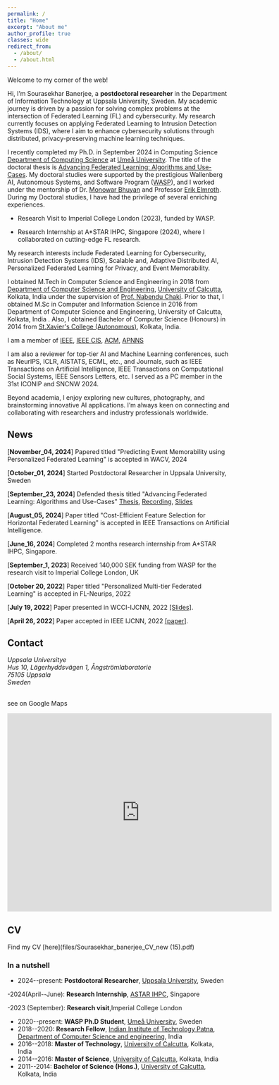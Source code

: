 ```yaml
---
permalink: /
title: "Home"
excerpt: "About me"
author_profile: true
classes: wide
redirect_from: 
  - /about/
  - /about.html
---
```


Welcome to my corner of the web!

Hi, I’m Sourasekhar Banerjee, a **postdoctoral researcher** in the Department of Information Technology at Uppsala University, Sweden. My academic journey is driven by a passion for solving complex problems at the intersection of Federated Learning (FL) and cybersecurity. My research currently focuses on applying Federated Learning to Intrusion Detection Systems (IDS), where I aim to enhance cybersecurity solutions through distributed, privacy-preserving machine learning techniques.

I recently completed my Ph.D. in September 2024 in Computing Science [Department of Computing Science](https://www.umu.se/en/department-of-computing-science/) at [Umeå University](https://www.umu.se/en/). The title of the doctoral thesis is [Advancing Federated Learning: Algorithms and Use-Cases](https://www.diva-portal.org/smash/get/diva2:1892766/FULLTEXT02.pdf). My doctoral studies were supported by the prestigious Wallenberg AI, Autonomous Systems, and Software Program ([WASP](https://wasp-sweden.org/)), and I worked under the mentorship of Dr. [Monowar Bhuyan](https://people.cs.umu.se/monowar/index.html) and Professor [Erik Elmroth](https://people.cs.umu.se/elmroth/index.html). During my Doctoral studies, I have had the privilege of several enriching experiences.

* Research Visit to Imperial College London (2023), funded by WASP.

* Research Internship at A*STAR IHPC, Singapore (2024), where I collaborated on cutting-edge FL research.

My research interests include Federated Learning for Cybersecurity, Intrusion Detection Systems (IDS), Scalable and, Adaptive Distributed AI, Personalized Federated Learning for Privacy, and Event Memorability.

I obtained M.Tech in Computer Science and Engineering in 2018 from [Department of Computer Science and Engineering](https://www.caluniv.ac.in/academic/Compsc.html), [University of Calcutta](http://www.caluniv.ac.in/), Kolkata, India  under the supervision of [Prof. Nabendu Chaki]([http://www.lsta.upmc.fr/biau.html](https://research.caluniv.ac.in/researcher/nabendu-chaki)). Prior to that, I obtained M.Sc in Computer and Information Science in 2016 from Department of Computer Science and Engineering, University of Calcutta, Kolkata, India . Also, I obtained Bachelor of Computer Science (Honours) in 2014 from [St.Xavier's College (Autonomous)](https://www.sxccal.edu/b-sc-computer-science-department/), Kolkata, India.

I am a member of [IEEE](https://students.ieee.org/), [IEEE CIS](https://cis.ieee.org/), [ACM](https://www.acm.org/membership/membership-options), [APNNS](https://www.apnns.org/)

I am also a reviewer for top-tier AI and Machine Learning conferences, such as NeurIPS, ICLR, AISTATS, ECML, etc., and Journals, such as IEEE Transactions on Artificial Intelligence, IEEE Transactions on Computational Social Systems, IEEE Sensors Letters, etc. I served as a PC member in the 31st ICONIP and SNCNW 2024. 


Beyond academia, I enjoy exploring new cultures, photography, and brainstorming innovative AI applications. I’m always keen on connecting and collaborating with researchers and industry professionals worldwide.


## News

[**November_04, 2024**] Papered titled "Predicting Event Memorability using Personalized Federated Learning" is accepted in WACV, 2024

[**October_01, 2024**] Started Postdoctoral Researcher in Uppsala University, Sweden

[**September_23, 2024**] Defended thesis titled "Advancing Federated Learning: Algorithms and Use-Cases" [Thesis](https://www.diva-portal.org/smash/get/diva2:1892766/FULLTEXT02.pdf), [Recording](https://play.umu.se/media/t/0_iwmx3ni0), [Slides](files/Thesis_presentation-final.pdf)

[**August_05, 2024**] Paper titled "Cost-Efficient Feature Selection for Horizontal Federated Learning" is accepted in IEEE Transactions on Artificial Intelligence.

[**June_16, 2024**] Completed 2 months research internship from A*STAR IHPC, Singapore.

[**September_1, 2023**] Received 140,000 SEK funding from WASP for the research visit to Imperial College London, UK

[**October 20, 2022**] Paper titled "Personalized Multi-tier Federated Learning" is accepted in FL-Neurips, 2022

[**July 19, 2022**] Paper presented in WCCI-IJCNN, 2022 [[Slides]](files/Banerjee-Sourasekhar-1604-Optimized_and_Adaptive_Federated_Learning_for_Straggler-Resilient_Device_Selection.pdf).

[**April 26, 2022**] Paper accepted in IEEE IJCNN, 2022 [[paper]](https://people.cs.umu.se/sonvx/files/FedMOODs-Preprint.pdf).


## Contact

<address>
  Uppsala Universitye<br /> Hus 10, Lägerhyddsvägen 1, Ångströmlaboratorie <br />75105 Uppsala <br /> Sweden
</address>
<br>

see on Google Maps

 <iframe src="https://www.google.com/maps/embed?pb=!1m18!1m12!1m3!1d2004.5951089756613!2d17.64449957727139!3d59.83925647486529!2m3!1f0!2f0!3f0!3m2!1i1024!2i768!4f13.1!3m3!1m2!1s0x465fcbe00456a9c1%3A0x30900a218076ca4e!2s%C3%85ngstr%C3%B6mlaboratoriet!5e0!3m2!1sen!2sse!4v1732757879239!5m2!1sen!2sse" width="600" height="450" style="border:0;" allowfullscreen="" loading="lazy" referrerpolicy="no-referrer-when-downgrade"></iframe>
<!-- 
 -->






## CV

Find my CV [here](files/Sourasekhar_banerjee_CV_new (15).pdf)


### In a nutshell
- 2024--present: **Postdoctoral Researcher**, [Uppsala University](https://www.uu.se/en/contact-and-organisation/organisation?query=X61%3A2), Sweden
  
-2024(April--June): **Research Internship**, [ASTAR IHPC](https://www.a-star.edu.sg/ihpc/), Singapore
  
-2023 (September): **Research visit**,Imperial College London
- 2020--present: **WASP Ph.D Student**, [Umeå University](https://www.umu.se), Sweden
- 2018--2020: **Research Fellow**, [Indian Institute of Technology Patna](https://www.iitp.ac.in), [Department of Computer Science and engineering](), India
- 2016--2018: **Master of Technology**, [University of Calcutta](http://www.caluniv.ac.in/), Kolkata, India
- 2014--2016: **Master of Science**, [University of Calcutta](http://www.caluniv.ac.in/), Kolkata, India
- 2011--2014: **Bachelor of Science (Hons.)**, [University of Calcutta](http://www.caluniv.ac.in/), Kolkata, India
